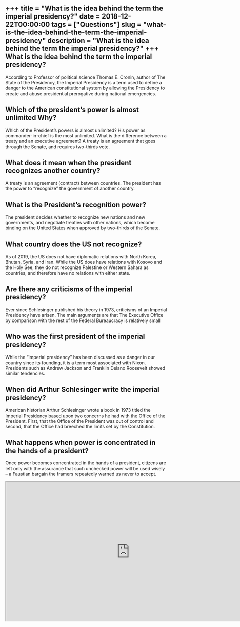 +++
title = "What is the idea behind the term the imperial presidency?"
date = 2018-12-22T00:00:00
tags = ["Questions"]
slug = "what-is-the-idea-behind-the-term-the-imperial-presidency"
description = "What is the idea behind the term the imperial presidency?"
+++
What is the idea behind the term the imperial presidency?
---------------------------------------------------------

According to Professor of political science Thomas E. Cronin, author of The State of the Presidency, the Imperial Presidency is a term used to define a danger to the American constitutional system by allowing the Presidency to create and abuse presidential prerogative during national emergencies.

Which of the president’s power is almost unlimited Why?
-------------------------------------------------------

Which of the President’s powers is almost unlimited? His power as commander-in-chief is the most unlimited. What is the difference between a treaty and an executive agreement? A treaty is an agreement that goes through the Senate, and requires two-thirds vote.

What does it mean when the president recognizes another country?
----------------------------------------------------------------

A treaty is an agreement (contract) between countries. The president has the power to “recognize” the government of another country.

What is the President’s recognition power?
------------------------------------------

The president decides whether to recognize new nations and new governments, and negotiate treaties with other nations, which become binding on the United States when approved by two-thirds of the Senate.

What country does the US not recognize?
---------------------------------------

As of 2019, the US does not have diplomatic relations with North Korea, Bhutan, Syria, and Iran. While the US does have relations with Kosovo and the Holy See, they do not recognize Palestine or Western Sahara as countries, and therefore have no relations with either state.

Are there any criticisms of the imperial presidency?
----------------------------------------------------

Ever since Schlesinger published his theory in 1973, criticisms of an Imperial Presidency have arisen. The main arguments are that The Executive Office by comparison with the rest of the Federal Bureaucracy is relatively small

Who was the first president of the imperial presidency?
-------------------------------------------------------

While the “imperial presidency” has been discussed as a danger in our country since its founding, it is a term most associated with Nixon. Presidents such as Andrew Jackson and Franklin Delano Roosevelt showed similar tendencies.

When did Arthur Schlesinger write the imperial presidency?
----------------------------------------------------------

American historian Arthur Schlesinger wrote a book in 1973 titled the Imperial Presidency based upon two concerns he had with the Office of the President. First, that the Office of the President was out of control and second, that the Office had breeched the limits set by the Constitution.

What happens when power is concentrated in the hands of a president?
--------------------------------------------------------------------

Once power becomes concentrated in the hands of a president, citizens are left only with the assurance that such unchecked power will be used wisely – a Faustian bargain the framers repeatedly warned us never to accept.

<iframe allow="accelerometer; autoplay; clipboard-write; encrypted-media; gyroscope; picture-in-picture" allowfullscreen="" class="__youtube_prefs__  epyt-is-override  no-lazyload" data-no-lazy="1" data-origheight="433" data-origwidth="770" data-skipgform_ajax_framebjll="" height="433" id="_ytid_39930" loading="lazy" src="https://www.youtube.com/embed/Ua6f7HPdRKg?enablejsapi=1&autoplay=0&cc_load_policy=0&cc_lang_pref=&iv_load_policy=1&loop=0&modestbranding=0&rel=1&fs=1&playsinline=0&autohide=2&theme=dark&color=red&controls=1&" title="YouTube player" width="770"></iframe>